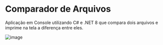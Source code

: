 # Comparador de Arquivos
 Aplicação em Console utilizando C# e .NET 8 que compara dois arquivos e imprime na tela a diferença entre eles.


 ![image](https://github.com/rodrigohenriquecordeiro/ComparadorDeArquivos/assets/97626874/ff0554d6-922b-4822-a399-4a62b1d1f7a9)
